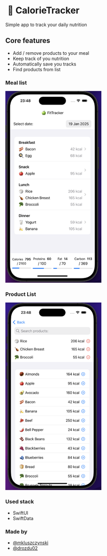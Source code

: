 #  🍏 CalorieTracker

Simple app to track your daily nutrition

## Core features

- Add / remove products to your meal
- Keep track of you nutrition
- Automatically save you tracks
- Find products from list

### Meal list

<!-- ![Meal list](/CalorieTracker/Assets.xcassets/CalorieTracker-MealList.imageset/CalorieTracker-MealList.png) -->

<img src="/CalorieTracker/Assets.xcassets/CalorieTracker-MealList.imageset/CalorieTracker-MealList.png" width="300">

### Product List

<!-- ![Product list](/CalorieTracker/Assets.xcassets/CalorieTracker-ProductList.imageset/CalorieTracker-ProductList.png) -->

<img src="/CalorieTracker/Assets.xcassets/CalorieTracker-ProductList.imageset/CalorieTracker-ProductList.png" width="300">

### Used stack

- SwiftUI
- SwiftData

### Made by

- [@mkluszczynski](https://github.com/mkluszczynski)
- [@drozdu02](https://github.com/drozdu02)
